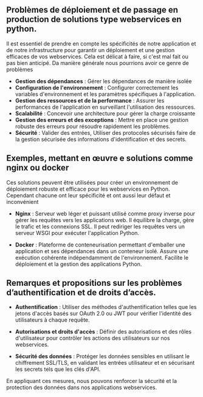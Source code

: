 ## Problèmes de déploiement et de passage en production de solutions type webservices en python. 

Il est essentiel de prendre en compte les spécificités de notre application et de notre infrastructure pour garantir un déploiement et une gestion efficaces de vos webservices. Cela est délicat à faire, si c'est mal fait ou pas bien anticipé. Da manière générale nous pourrions avoir ce genre de problèmes
- **Gestion des dépendances** : Gérer les dépendances de manière isolée
- **Configuration de l'environnement** : Configurer correctement les variables d'environnement et les paramètres spécifiques à l'application.
- **Gestion des ressources et de la performance** : Assurer les performances de l'application en surveillant  l'utilisation des ressources.
- **Scalabilité** : Concevoir une architecture pour gérer la charge croissante
- **Gestion des erreurs et des exceptions** : Mettre en place une gestion robuste des erreurs pour résoudre rapidement les problèmes.
- **Sécurité** : Valider des entrées, Utiliser des protocoles sécurisés faire de la gestion sécurisée des informations d'identification et des secrets.

## Exemples, mettant en œuvre e solutions comme nginx ou docker 

Ces solutions peuvent être utilisées pour créer un environnement de déploiement robuste et efficace pour les webservices en Python. Cependant chacune ont leur spécificité et ont aussi leur défaut et inconvénient

- **Nginx** : Serveur web léger et puissant utilisé comme proxy inverse pour gérer les requêtes vers les applications web. Il équilibre la charge, gère le trafic et les connexions SSL. Il peut rediriger les requêtes vers un serveur WSGI pour exécuter l'application Python.

- **Docker** : Plateforme de conteneurisation permettant d'emballer une application et ses dépendances dans un conteneur isolé. Assure une exécution cohérente indépendamment de l'environnement. Facilite le déploiement et la gestion des applications Python.

## Remarques et propositions sur les problèmes d’authentification et de droits d’accès.

- **Authentification** : Utiliser des méthodes d'authentification telles que les jetons d'accès basés sur OAuth 2.0 ou JWT pour vérifier l'identité des utilisateurs à chaque requête.

- **Autorisations et droits d'accès** : Définir des autorisations et des rôles d'utilisateur pour contrôler les actions des utilisateurs sur nos webservices.

- **Sécurité des données** : Protéger les données sensibles en utilisant le chiffrement SSL/TLS, en validant les entrées utilisateur et en sécurisant les secrets tels que les clés d'API.

En appliquant ces mesures, nous pouvons renforcer la sécurité et la protection des données dans nos applications webservices.
